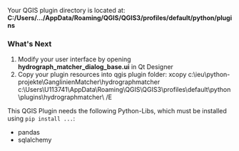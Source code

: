 Your QGIS plugin directory is located at: <b>C:/Users/.../AppData/Roaming/QGIS/QGIS3/profiles/default/python/plugins</b>
<p>
<h3>What's Next</h3>
<ol>
    <li>Modify your user interface by opening <b>hydrograph_matcher_dialog_base.ui</b> in Qt Designer
    <li>Copy your plugin resources into qgis plugin folder: xcopy c:\ieu\python-projekte\GanglinienMatcher\hydrographmatcher c:\Users\U113741\AppData\Roaming\QGIS\QGIS3\profiles\default\python\plugins\hydrographmatcher\ /E
</ol>


This QGIS Plugin needs the following Python-Libs, which must be installed using `pip install ...`:
- pandas
- sqlalchemy